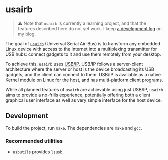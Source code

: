 # usairb

> :warning: Note that `usairb` is currently a learning project, and that the
> features described here do not yet work. I keep [a development
> log](https://fnune.com/devlog/usairb/2022/02/05/usairb-devlog-1) on my blog.

The goal of [`usairb`][usairb-repo] (Universal Serial Air-Bus) is to transform
any embedded Linux device with access to the Internet into a multiplexing
transmitter for USB hubs: connect gadgets to it and use them remotely from your
desktop.

To achieve this, `usairb` uses [USB/IP][usbip]. USB/IP follows a server-client
architecture where the server or host is the device broadcasting its USB
gadgets, and the client can connect to them. USB/IP is available as a native
Kernel module on Linux for the host, and has multi-platform client programs.

While all planned features of `usairb` are achievable using just USB/IP,
`usairb` aims to provide a no-frills experience, potentially offering both a
client graphical user interface as well as very simple interface for the host
device.

[usairb-repo]: https://github.com/fnune/usairb
[usbip]: https://wiki.archlinux.org/title/USB/IP

## Development

To build the project, run `make`. The dependencies are `make` and `gcc`.

### Recommended utilities

- `usbutils` provides `lsusb`.
